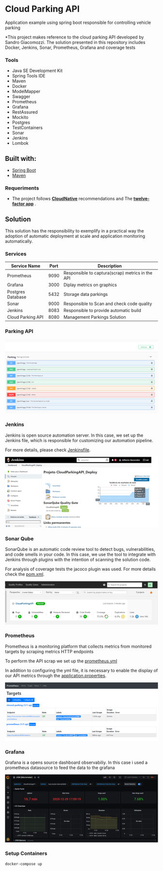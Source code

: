 
# Cloud Parking API

Application example using spring boot responsible for controlling vehicle parking

*This project makes reference to the cloud parking API developed by Sandro Giacomozzi. The solution presented in this repository includes Docker, Jenkins, Sonar, Prometheus, Grafana and coverage tests

### Tools

- Java SE Development Kit
- Spring Tools IDE
- Maven
- Docker
- ModelMapper
- Swagger
- Prometheus
- Grafana
- RestAssured
- Mockito
- Postgres
- TestContainers
- Sonar
- Jenkins
- Lombok

## Built with:

- [Spring Boot](https://spring.io/projects/spring-boot)
- [Maven](https://maven.apache.org/)

### Requeriments

- The project follows [**CloudNative**](https://www.cncf.io/) recommendations and The [**twelve-factor app**](https://12factor.net/) . 

## Solution

This solution has the responsibility to exemplify in a practical way the adoption of automatic deployment at scale and application monitoring automatically.

### Services

| Service Name             | Port       | Description                                       |
|--------------------------|------------|---------------------------------------------------|
| Prometheus               | 9090       | Responsible to captura(scrap) metrics in the API  |
| Grafana                  | 3000       | Diplay metrics on graphics                        | 
| Postgres Database        | 5432       | Storage data parkings                             |
| Sonar                    | 9000       | Responsible to Scan and check code quality        |
| Jenkins                  | 8083       | Responsible to provide automatic build            |
| Cloud Parking API        | 8080       | Management Parkings Solution                      |

### Parking API

<img src="img/parking_api.PNG">

### Jenkins

Jenkins is open source automation server. In this case, we set up the Jenkins file, which is responsible for customizing our automation pipeline.

For more details, please check [Jenkinsfile](Jenkinsfile).

<img src="img/img_jenkins.png">

### Sonar Qube

SonarQube is an automatic code review tool to detect bugs, vulnerabilities, and code smells in your code.
In this case, we use the tool to integrate with Jenkins through plugins with the intention of scanning the solution code.

For analysis of coverage tests the jacoco plugin was used. For more details check the [pom.xml](pom.xml).

<img src="img/sonar.PNG">

### Prometheus

Prometheus is a monitoring platform that collects metrics from monitored targets by scraping metrics HTTP endpoints

To perform the API scrap we set up the [prometheus.yml](src/main/resources/prometheus.yml)

In addition to configuring the yml file, it is necessary to enable the display of our API metrics through the [application.properties](src/main/resources/application.properties).

<img src="img/prometheus.PNG">

### Grafana

Grafana is a opens source dashboard observabiliy. In this case i used a prometheus datasource to feed the data to the grafana

<img src="img/grafana.PNG">

### Setup Containers

```sh
docker-compose up
```

